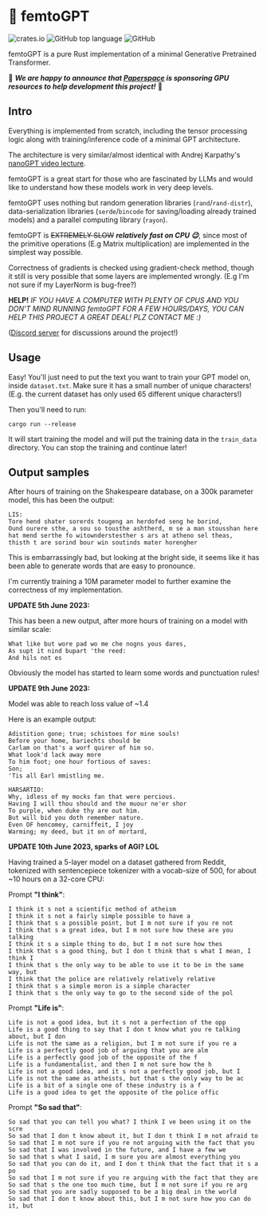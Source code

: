 # :robot: femtoGPT

![crates.io](https://img.shields.io/crates/v/femto-gpt.svg)
![GitHub top language](https://img.shields.io/github/languages/top/keyvank/femtoGPT)
![GitHub](https://img.shields.io/github/license/keyvank/femtoGPT)

femtoGPT is a pure Rust implementation of a minimal Generative Pretrained Transformer.

🥳 ***We are happy to announce that [Paperspace](https://www.paperspace.com/) is sponsoring GPU resources to help development this project!*** 🤝

## Intro

Everything is implemented from scratch, including the tensor processing logic
along with training/inference code of a minimal GPT architecture.

The architecture is very similar/almost identical with Andrej Karpathy's
[nanoGPT video lecture](https://github.com/karpathy/ng-video-lecture).

femtoGPT is a great start for those who are fascinated by LLMs and would like to
understand how these models work in very deep levels.

femtoGPT uses nothing but random generation libraries (`rand`/`rand-distr`), data-serialization
libraries (`serde`/`bincode` for saving/loading already trained models) and a
parallel computing library (`rayon`).

femtoGPT is ~~EXTREMELY SLOW~~ ***relatively fast on CPU 😉***, since most of the primitive operations (E.g Matrix multiplication)
are implemented in the simplest way possible.

Correctness of gradients is checked using gradient-check method, though it still is very
possible that some layers are implemented wrongly. (E.g I'm not sure if my LayerNorm is
bug-free?)

**HELP!** *IF YOU HAVE A COMPUTER WITH PLENTY OF CPUS AND YOU DON'T MIND RUNNING femtoGPT
FOR A FEW HOURS/DAYS, YOU CAN HELP THIS PROJECT A GREAT DEAL! PLZ CONTACT ME :)*

([Discord server](https://discord.gg/wTJFaDVn45) for discussions around the project!)

## Usage

Easy! You'll just need to put the text you want to train your GPT model on, inside
`dataset.txt`. Make sure it has a small number of unique characters! (E.g. the
current dataset has only used 65 different unique characters!)

Then you'll need to run:

```
cargo run --release
```

It will start training the model and will put the training data in the `train_data`
directory. You can stop the training and continue later!

## Output samples

After hours of training on the Shakespeare database, on a 300k parameter model,
this has been the output:

```
LIS:
Tore hend shater sorerds tougeng an herdofed seng he borind,
Ound ourere sthe, a sou so tousthe ashtherd, m se a man stousshan here hat mend serthe fo witownderstesther s ars at atheno sel theas,
thisth t are sorind bour win soutinds mater horengher
```

This is embarrassingly bad, but looking at the bright side, it seems like it has
been able to generate words that are easy to pronounce.

I'm currently training a 10M parameter model to further examine the correctness
of my implementation.

**UPDATE 5th June 2023:**

This has been a new output, after more hours of training on a model with similar scale:

```
What like but wore pad wo me che nogns yous dares,
As supt it nind bupart 'the reed:
And hils not es
```

Obviously the model has started to learn some words and punctuation rules!

**UPDATE 9th June 2023:**

Model was able to reach loss value of ~1.4

Here is an example output:

```
Adistition gone; true; schistoes for mine souls!
Before your home, bariechts should be
Carlam on that's a worf quirer of him so.
What look'd lack away more
To him foot; one hour fortious of saves:
Son;
'Tis all Earl mmistling me.

HARSARTIO:
Why, idless of my mocks fan that were percious.
Having I will thou should and the muour ne'er shor
To purple, when duke thy are out him.
But will bid you doth remember nature.
Even OF hencomey, carniffeit, I joy
Warming; my deed, but it on of mortard,
```

**UPDATE 10th June 2023, sparks of AGI? LOL**

Having trained a 5-layer model on a dataset gathered from Reddit, tokenized with sentencepiece tokenizer with a vocab-size of 500, for about ~10 hours on a 32-core CPU:

Prompt **"I think"**:

```
I think it s not a scientific method of atheism
I think it s not a fairly simple possible to have a
I think that s a possible point, but I m not sure if you re not
I think that s a great idea, but I m not sure how these are you talking
I think it s a simple thing to do, but I m not sure how thes
I think that s a good thing, but I don t think that s what I mean, I think I
I think that s the only way to be able to use it to be in the same way, but
I think that the police are relatively relatively relative
I think that s a simple moron is a simple character
I think that s the only way to go to the second side of the pol
```

Prompt **"Life is"**:

```
Life is not a good idea, but it s not a perfection of the opp
Life is a good thing to say that I don t know what you re talking about, but I don
Life is not the same as a religion, but I m not sure if you re a
Life is a perfectly good job of arguing that you are alm
Life is a perfectly good job of the opposite of the f
Life is a fundamentalist, and then I m not sure how the h
Life is not a good idea, and it s not a perfectly good job, but I
Life is not the same as atheists, but that s the only way to be ac
Life is a bit of a single one of these industry is a f
Life is a good idea to get the opposite of the police offic
```

Prompt **"So sad that"**:

```
So sad that you can tell you what? I think I ve been using it on the scre
So sad that I don t know about it, but I don t think I m not afraid to
So sad that I m not sure if you re not arguing with the fact that you
So sad that I was involved in the future, and I have a few we
So sad that s what I said, I m sure you are almost everything you
So sad that you can do it, and I don t think that the fact that it s a po
So sad that I m not sure if you re arguing with the fact that they are
So sad that s the one too much time, but I m not sure if you re arg
So sad that you are sadly supposed to be a big deal in the world
So sad that I don t know about this, but I m not sure how you can do it, but
```
